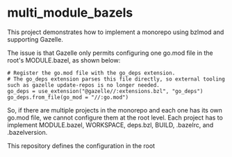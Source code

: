 # multi_module_bazels   

This project demonstrates how to implement a monorepo using bzlmod and supporting Gazelle.

The issue is that Gazelle only permits configuring one go.mod file in the root's MODULE.bazel, as shown below:  

```
# Register the go.mod file with the go_deps extension.
# The go_deps extension parses this file directly, so external tooling such as gazelle update-repos is no longer needed.
go_deps = use_extension("@gazelle//:extensions.bzl", "go_deps")
go_deps.from_file(go_mod = "//:go.mod")
```

So, if there are multiple projects in the monorepo and each one has its own go.mod file, we cannot configure them at the root level.
Each project has to implement MODULE.bazel, WORKSPACE, deps.bzl, BUILD, .bazelrc, and .bazelversion.

This repository defines the configuration in the root
